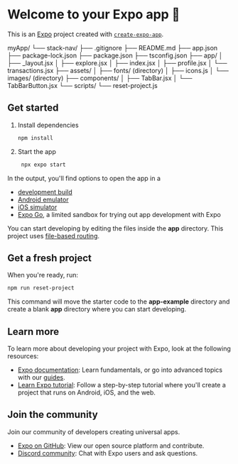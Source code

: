 # Welcome to your Expo app 👋

This is an [Expo](https://expo.dev) project created with [`create-expo-app`](https://www.npmjs.com/package/create-expo-app).

myApp/
└── stack-nav/
    ├── .gitignore
    ├── README.md
    ├── app.json
    ├── package-lock.json
    ├── package.json
    ├── tsconfig.json
    ├── app/
    │   ├── _layout.jsx
    │   ├── explore.jsx
    │   ├── index.jsx
    │   ├── profile.jsx
    │   └── transactions.jsx
    ├── assets/
    │   ├── fonts/ (directory)
    │   ├── icons.js
    │   └── images/ (directory)
    ├── components/
    │   ├── TabBar.jsx
    │   └── TabBarButton.jsx
    └── scripts/
        └── reset-project.js

## Get started

1. Install dependencies

   ```bash
   npm install
   ```

2. Start the app

   ```bash
    npx expo start
   ```

In the output, you'll find options to open the app in a

- [development build](https://docs.expo.dev/develop/development-builds/introduction/)
- [Android emulator](https://docs.expo.dev/workflow/android-studio-emulator/)
- [iOS simulator](https://docs.expo.dev/workflow/ios-simulator/)
- [Expo Go](https://expo.dev/go), a limited sandbox for trying out app development with Expo

You can start developing by editing the files inside the **app** directory. This project uses [file-based routing](https://docs.expo.dev/router/introduction).

## Get a fresh project

When you're ready, run:

```bash
npm run reset-project
```

This command will move the starter code to the **app-example** directory and create a blank **app** directory where you can start developing.

## Learn more

To learn more about developing your project with Expo, look at the following resources:

- [Expo documentation](https://docs.expo.dev/): Learn fundamentals, or go into advanced topics with our [guides](https://docs.expo.dev/guides).
- [Learn Expo tutorial](https://docs.expo.dev/tutorial/introduction/): Follow a step-by-step tutorial where you'll create a project that runs on Android, iOS, and the web.

## Join the community

Join our community of developers creating universal apps.

- [Expo on GitHub](https://github.com/expo/expo): View our open source platform and contribute.
- [Discord community](https://chat.expo.dev): Chat with Expo users and ask questions.

